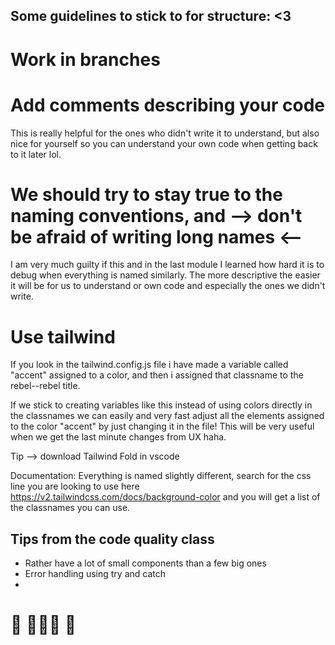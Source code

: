 ## Some guidelines to stick to for structure: <3


# Work in branches 

# Add comments describing your code
This is really helpful for the ones who didn't write it to understand, but also nice for yourself so you can understand your own code when getting back to it later lol. 

# We should try to stay true to the naming conventions, and --> don't be afraid of writing long names <-- 
I am very much guilty if this and in the last module I learned how hard it is to debug when everything is named similarly.
The more descriptive the easier it will be for us to understand or own code and especially the ones we didn't write. 

# Use tailwind
If you look in the tailwind.config.js file i have made a variable called "accent" assigned to a color, and then i assigned that classname to the rebel--rebel title.

If we stick to creating variables like this instead of using colors directly in the classnames we can easily and very fast adjust all the elements assigned to the color "accent" by just changing it in the file! 
This will be very useful when we get the last minute changes from UX haha.

Tip --> download Tailwind Fold in vscode 

Documentation: Everything is named slightly different, search for the css line you are looking to use here  https://v2.tailwindcss.com/docs/background-color and you will get a list of the classnames you can use. 



## Tips from the code quality class 
- Rather have a lot of small components than a few big ones 
- Error handling using try and catch 
- 

# 🐳 👩🏻‍💻 🐒